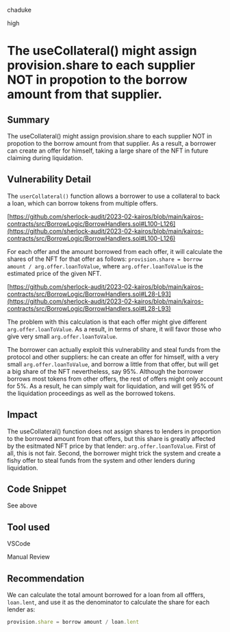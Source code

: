 chaduke

high

# The useCollateral() might assign provision.share to each supplier NOT in propotion to the borrow amount from that supplier.

## Summary

The useCollateral() might assign provision.share to each supplier NOT in propotion to the borrow amount from that supplier. As a result, a borrower can create an offer for himself, taking a large share of the NFT in future claiming during liquidation.

## Vulnerability Detail
The ``userCollateral()`` function allows a borrower to use a collateral to back a loan, which can borrow tokens from multiple offers.

[https://github.com/sherlock-audit/2023-02-kairos/blob/main/kairos-contracts/src/BorrowLogic/BorrowHandlers.sol#L100-L126](https://github.com/sherlock-audit/2023-02-kairos/blob/main/kairos-contracts/src/BorrowLogic/BorrowHandlers.sol#L100-L126)

For each offer and the amount borrowed from each offer, it will calculate the shares of the NFT for that offer as follows:  ``provision.share = borrow amount / arg.offer.loanToValue``, where ``arg.offer.loanToValue`` is the estimated price of the given NFT. 

[https://github.com/sherlock-audit/2023-02-kairos/blob/main/kairos-contracts/src/BorrowLogic/BorrowHandlers.sol#L28-L93](https://github.com/sherlock-audit/2023-02-kairos/blob/main/kairos-contracts/src/BorrowLogic/BorrowHandlers.sol#L28-L93)

The problem with this calculation is that each offer might give different ``arg.offer.loanToValue``. As a result, in terms of share, it will favor those who give very small ``arg.offer.loanToValue``.

The borrower can actually exploit this vulnerability and steal funds from the protocol and other suppliers: he can create an offer for himself, with a very small ``arg.offer.loanToValue``, and borrow a little from that offer, but will get a big share of the NFT nevertheless, say 95%. Although the borrower borrows most tokens from other offers, the rest of offers might only account for 5%. As a result, he can simply wait for liquidation, and will get 95% of the liquidation proceedings as well as the borrowed tokens. 

## Impact
The useCollateral()  function does not assign shares to lenders in proportion to the borrowed amount from that offers, but this share is greatly affected by the esitmated NFT price by that lender: ``arg.offer.loanToValue``. First of all, this is not fair. Second, the borrower might trick the system and create a fishy offer to steal funds from the system and other lenders during liquidation.



## Code Snippet
See above

## Tool used
VSCode

Manual Review

## Recommendation
We can calculate the total amount borrowed for a loan from all offfers, ``loan.lent``, and use it as the denominator to calculate the share for each lender as:
```javascript
provision.share = borrow amount / loan.lent

```